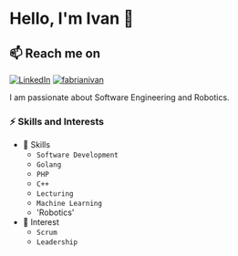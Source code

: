 # Hello, I'm Ivan 👋

## 📫 Reach me on
[![LinkedIn](https://img.shields.io/badge/linkedin-%230077B5.svg?&style=for-the-badge&logo=linkedin&logoColor=white)](https://linkedin.com/in/fabrianivan)
[![fabrianivan](https://img.shields.io/badge/github-%230077B5.svg?&style=for-the-badge&logo=github&logoColor=white)](https://github.com/fabrianivan)

I am passionate about Software Engineering and Robotics. 


### ⚡️ Skills and Interests
* 🌱 Skills
  * `Software Development`
  * `Golang`
  * `PHP`
  * `C++`
  * `Lecturing`
  * `Machine Learning`
  * 'Robotics'
* 🔭 Interest
  * `Scrum`
  * `Leadership`


